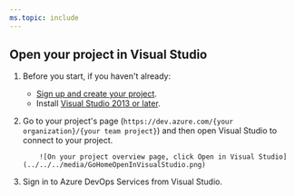 ```yaml
---
ms.topic: include
---
```


## Open your project in Visual Studio

1.  Before you start, if you haven't already:

    * [Sign up and create your project](../../../organizations/accounts/create-organization.md).
    * Install [Visual Studio 2013 or later](https://visualstudio.microsoft.com/downloads).

2.  Go to your project's page
    (`https://dev.azure.com/{your organization}/{your team project}`)
    and then open Visual Studio to connect to your project.

        	![On your project overview page, click Open in Visual Studio](../../../media/GoHomeOpenInVisualStudio.png)

3.  Sign in to Azure DevOps Services from Visual Studio.
